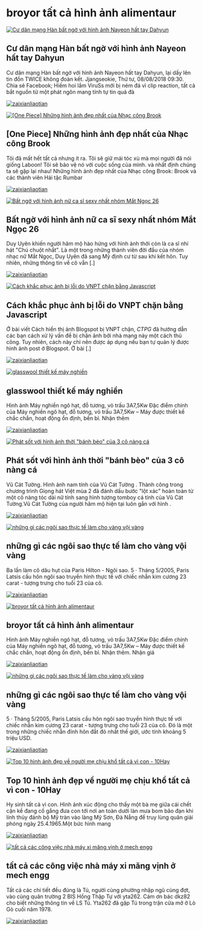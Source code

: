 # broyor tất cả hình ảnh alimentaur
<a href="https://mnn.zoosnet.net/LR/Chatpre.aspx?id=MNN94995150&p=https://topgrinding.com/" target="_blank">![Cư dân mạng Hàn bất ngờ với hình ảnh Nayeon hất tay Dahyun ](https://github.com/technlg/images/blob/main/32.jpg)</a>
## Cư dân mạng Hàn bất ngờ với hình ảnh Nayeon hất tay Dahyun 
Cư dân mạng Hàn bất ngờ với hình ảnh Nayeon hất tay Dahyun, lại dấy lên tin đồn TWICE không đoàn kết. Jjangseokie, Thứ tư, 08/08/2018 09:30. Chia sẻ Facebook;  Hiếm hoi lắm ViruSs mới bị ném đá vì clip reaction, tất cả bắt nguồn từ một phát ngôn mang tính tự tin quá đà
<a href="https://mnn.zoosnet.net/LR/Chatpre.aspx?id=MNN94995150&p=https://topgrinding.com/" target="_blank"><img src="https://github.com/technlg/images/raw/main/chat11.jpg" alt="zaixianliaotian"/></a><a href="//whatsapp.shibangsoft.com/WhatsApp.php" ><img src="https://github.com/technlg/images/raw/main/chat11.png" alt=""></a>
<a href="https://mnn.zoosnet.net/LR/Chatpre.aspx?id=MNN94995150&p=https://topgrinding.com/" target="_blank">![[One Piece] Những hình ảnh đẹp nhất của Nhạc công Brook](https://github.com/technlg/images/blob/main/7.jpg)</a>
## [One Piece] Những hình ảnh đẹp nhất của Nhạc công Brook
Tôi đã mất hết tất cả nhưng ít ra. Tôi sẽ giữ mái tóc xù mà mọi người đã nói giống Laboon! Tôi sẽ bảo vệ nó với cuộc sống của mình. và nhất định chúng ta sẽ gặp lại nhau!  Những hình ảnh đẹp nhất của Nhạc công Brook: Brook và các thành viên Hải tặc Rumbar
<a href="https://mnn.zoosnet.net/LR/Chatpre.aspx?id=MNN94995150&p=https://topgrinding.com/" target="_blank"><img src="https://github.com/technlg/images/raw/main/chat11.jpg" alt="zaixianliaotian"/></a><a href="//whatsapp.shibangsoft.com/WhatsApp.php" ><img src="https://github.com/technlg/images/raw/main/chat11.png" alt=""></a>
<a href="https://mnn.zoosnet.net/LR/Chatpre.aspx?id=MNN94995150&p=https://topgrinding.com/" target="_blank">![Bất ngờ với hình ảnh nữ ca sĩ sexy nhất nhóm Mắt Ngọc 26 ](https://github.com/technlg/images/blob/main/13.jpg)</a>
## Bất ngờ với hình ảnh nữ ca sĩ sexy nhất nhóm Mắt Ngọc 26 
Duy Uyên khiến người hâm mộ hào hứng với hình ảnh thời còn là ca sĩ nhí hát "Chú chuột nhắt". Là một trong những thành viên đời đầu của nhóm nhạc nữ Mắt Ngọc, Duy Uyên đã sang Mỹ định cư từ sau khi kết hôn. Tuy nhiên, những thông tin về cô vẫn [.]
<a href="https://mnn.zoosnet.net/LR/Chatpre.aspx?id=MNN94995150&p=https://topgrinding.com/" target="_blank"><img src="https://github.com/technlg/images/raw/main/chat11.jpg" alt="zaixianliaotian"/></a><a href="//whatsapp.shibangsoft.com/WhatsApp.php" ><img src="https://github.com/technlg/images/raw/main/chat11.png" alt=""></a>
<a href="https://mnn.zoosnet.net/LR/Chatpre.aspx?id=MNN94995150&p=https://topgrinding.com/" target="_blank">![Cách khắc phục ảnh bị lỗi do VNPT chặn bằng Javascript](https://github.com/technlg/images/blob/main/28.jpg)</a>
## Cách khắc phục ảnh bị lỗi do VNPT chặn bằng Javascript
Ở bài viết Cách hiển thị ảnh Blogspot bị VNPT chặn, _CTPG_ đã hướng dẫn các bạn cách xử lý vấn đề bị chặn ảnh bởi nhà mạng này một cách thủ công. Tuy nhiên, cách này chỉ nên được áp dụng nếu bạn tự quản lý được hình ảnh post ở Blogspot. Ở bài [.]
<a href="https://mnn.zoosnet.net/LR/Chatpre.aspx?id=MNN94995150&p=https://topgrinding.com/" target="_blank"><img src="https://github.com/technlg/images/raw/main/chat11.jpg" alt="zaixianliaotian"/></a><a href="//whatsapp.shibangsoft.com/WhatsApp.php" ><img src="https://github.com/technlg/images/raw/main/chat11.png" alt=""></a>
<a href="https://mnn.zoosnet.net/LR/Chatpre.aspx?id=MNN94995150&p=https://topgrinding.com/" target="_blank">![glasswool thiết kế máy nghiền](https://github.com/technlg/images/blob/main/8.jpg)</a>
## glasswool thiết kế máy nghiền
Hình ảnh Máy nghiền ngô hạt, đỗ tương, vỏ trấu 3A7,5Kw Đặc điểm chính của Máy nghiền ngô hạt, đỗ tương, vỏ trấu 3A7,5Kw – Máy được thiết kế chắc chắn, hoạt động ổn định, bền bỉ. Nhận thêm
<a href="https://mnn.zoosnet.net/LR/Chatpre.aspx?id=MNN94995150&p=https://topgrinding.com/" target="_blank"><img src="https://github.com/technlg/images/raw/main/chat11.jpg" alt="zaixianliaotian"/></a><a href="//whatsapp.shibangsoft.com/WhatsApp.php" ><img src="https://github.com/technlg/images/raw/main/chat11.png" alt=""></a>
<a href="https://mnn.zoosnet.net/LR/Chatpre.aspx?id=MNN94995150&p=https://topgrinding.com/" target="_blank">![Phát sốt với hình ảnh thời "bánh bèo" của 3 cô nàng cá ](https://github.com/technlg/images/blob/main/16.jpg)</a>
## Phát sốt với hình ảnh thời "bánh bèo" của 3 cô nàng cá 
Vũ Cát Tường. Hình ảnh nam tính của Vũ Cát Tường . Thành công trong chương trình Giọng hát Việt mùa 2 đã đánh dấu bước "lột xác" hoàn toàn từ một cô nàng tóc dài nữ tính sang hình tượng tomboy cá tính của Vũ Cát Tường.Vũ Cát Tường của người hâm mộ hiện tại luôn gắn với hình .
<a href="https://mnn.zoosnet.net/LR/Chatpre.aspx?id=MNN94995150&p=https://topgrinding.com/" target="_blank"><img src="https://github.com/technlg/images/raw/main/chat11.jpg" alt="zaixianliaotian"/></a><a href="//whatsapp.shibangsoft.com/WhatsApp.php" ><img src="https://github.com/technlg/images/raw/main/chat11.png" alt=""></a>
<a href="https://mnn.zoosnet.net/LR/Chatpre.aspx?id=MNN94995150&p=https://topgrinding.com/" target="_blank">![những gì các ngôi sao thực tế làm cho vàng vội vàng](https://github.com/technlg/images/blob/main/37.jpg)</a>
## những gì các ngôi sao thực tế làm cho vàng vội vàng
Ba lần làm cô dâu hụt của Paris Hilton - Ngôi sao. 5 · Tháng 5/2005, Paris Latsis cầu hôn ngôi sao truyền hình thực tế với chiếc nhẫn kim cương 23 carat - tượng trưng cho tuổi 23 của cô.
<a href="https://mnn.zoosnet.net/LR/Chatpre.aspx?id=MNN94995150&p=https://topgrinding.com/" target="_blank"><img src="https://github.com/technlg/images/raw/main/chat11.jpg" alt="zaixianliaotian"/></a><a href="//whatsapp.shibangsoft.com/WhatsApp.php" ><img src="https://github.com/technlg/images/raw/main/chat11.png" alt=""></a>
<a href="https://mnn.zoosnet.net/LR/Chatpre.aspx?id=MNN94995150&p=https://topgrinding.com/" target="_blank">![broyor tất cả hình ảnh alimentaur](https://github.com/technlg/images/blob/main/36.jpg)</a>
## broyor tất cả hình ảnh alimentaur
Hình ảnh Máy nghiền ngô hạt, đỗ tương, vỏ trấu 3A7,5Kw Đặc điểm chính của Máy nghiền ngô hạt, đỗ tương, vỏ trấu 3A7,5Kw – Máy được thiết kế chắc chắn, hoạt động ổn định, bền bỉ. Nhận thêm. Nhận giá
<a href="https://mnn.zoosnet.net/LR/Chatpre.aspx?id=MNN94995150&p=https://topgrinding.com/" target="_blank"><img src="https://github.com/technlg/images/raw/main/chat11.jpg" alt="zaixianliaotian"/></a><a href="//whatsapp.shibangsoft.com/WhatsApp.php" ><img src="https://github.com/technlg/images/raw/main/chat11.png" alt=""></a>
<a href="https://mnn.zoosnet.net/LR/Chatpre.aspx?id=MNN94995150&p=https://topgrinding.com/" target="_blank">![những gì các ngôi sao thực tế làm cho vàng vội vàng](https://github.com/technlg/images/blob/main/35.jpg)</a>
## những gì các ngôi sao thực tế làm cho vàng vội vàng
5 · Tháng 5/2005, Paris Latsis cầu hôn ngôi sao truyền hình thực tế với chiếc nhẫn kim cương 23 carat - tượng trưng cho tuổi 23 của cô. Đó là một trong những chiếc nhẫn đính hôn đắt đỏ nhất thế giới, ước tính khoảng 5 triệu USD.
<a href="https://mnn.zoosnet.net/LR/Chatpre.aspx?id=MNN94995150&p=https://topgrinding.com/" target="_blank"><img src="https://github.com/technlg/images/raw/main/chat11.jpg" alt="zaixianliaotian"/></a><a href="//whatsapp.shibangsoft.com/WhatsApp.php" ><img src="https://github.com/technlg/images/raw/main/chat11.png" alt=""></a>
<a href="https://mnn.zoosnet.net/LR/Chatpre.aspx?id=MNN94995150&p=https://topgrinding.com/" target="_blank">![Top 10 hình ảnh đẹp về người mẹ chịu khổ tất cả vì con - 10Hay](https://github.com/technlg/images/blob/main/48.jpg)</a>
## Top 10 hình ảnh đẹp về người mẹ chịu khổ tất cả vì con - 10Hay
Hy sinh tất cả vì con. Hình ảnh xúc động cho thấy một bà mẹ giữa cái chết cận kề đang cố gắng đưa con tới nơi an toàn dưới làn mưa bom bão đạn khi lính thủy đánh bộ Mỹ tràn vào làng Mỹ Sơn, Đà Nẵng để truy lùng quân giải phóng ngày 25.4.1965.Một bức hình mang 
<a href="https://mnn.zoosnet.net/LR/Chatpre.aspx?id=MNN94995150&p=https://topgrinding.com/" target="_blank"><img src="https://github.com/technlg/images/raw/main/chat11.jpg" alt="zaixianliaotian"/></a><a href="//whatsapp.shibangsoft.com/WhatsApp.php" ><img src="https://github.com/technlg/images/raw/main/chat11.png" alt=""></a>
<a href="https://mnn.zoosnet.net/LR/Chatpre.aspx?id=MNN94995150&p=https://topgrinding.com/" target="_blank">![tất cả các công việc nhà máy xi măng vịnh ở mech engg](https://github.com/technlg/images/blob/main/19.jpg)</a>
## tất cả các công việc nhà máy xi măng vịnh ở mech engg
Tất cả các chi tiết đều đúng là Tú, người cùng phường nhập ngũ cùng đợt, vào cùng quân trường 2 BIS Hồng Thập Tự với yta262. Cám ơn bác dkz82 cho biết những thông tin về LS Tú. Yta262 đã gặp Tú trong trận cửa mở ở Lò Gò cuối năm 1978.
<a href="https://mnn.zoosnet.net/LR/Chatpre.aspx?id=MNN94995150&p=https://topgrinding.com/" target="_blank"><img src="https://github.com/technlg/images/raw/main/chat11.jpg" alt="zaixianliaotian"/></a><a href="//whatsapp.shibangsoft.com/WhatsApp.php" ><img src="https://github.com/technlg/images/raw/main/chat11.png" alt=""></a>
